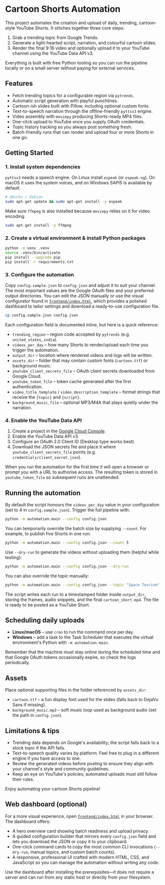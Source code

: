 # Cartoon Shorts Automation

This project automates the creation and upload of daily, trending, cartoon-style
YouTube Shorts. It stitches together three core steps:

1. Grab a trending topic from Google Trends.
2. Generate a light-hearted script, narration, and colourful cartoon slides.
3. Render the final 9:16 video and optionally upload it to your YouTube channel
   using the YouTube Data API v3.

Everything is built with free Python tooling so you can run the pipeline locally
or on a small server without paying for external services.

## Features

- Fetch trending topics for a configurable region via `pytrends`.
- Automatic script generation with playful punchlines.
- Cartoon-ish slides built with Pillow, including optional custom fonts.
- Text-to-speech narration through the offline-friendly `pyttsx3` engine.
- Video assembly with `moviepy` producing Shorts-ready MP4 files.
- One-click upload to YouTube once you supply OAuth credentials.
- Topic history tracking so you always post something fresh.
- Batch-friendly runs that can render and upload four or more Shorts in one go.

## Getting Started

### 1. Install system dependencies

`pyttsx3` needs a speech engine. On Linux install `espeak` (or
`espeak-ng`). On macOS it uses the system voices, and on Windows SAPI5
is available by default.

```bash
# Ubuntu / Debian
sudo apt-get update && sudo apt-get install -y espeak
```

Make sure `ffmpeg` is also installed because `moviepy` relies on it for
video encoding.

```bash
sudo apt-get install -y ffmpeg
```

### 2. Create a virtual environment & install Python packages

```bash
python -m venv .venv
source .venv/bin/activate
pip install --upgrade pip
pip install -r requirements.txt
```

### 3. Configure the automation

Copy `config.sample.json` to `config.json` and adjust it to suit your
channel. The most important values are the Google OAuth files and your
preferred output directories. You can edit the JSON manually or use the
visual configurator found in [`frontend/index.html`](frontend/index.html),
which provides a polished dashboard to tailor settings and download a
ready-to-use configuration file.

```bash
cp config.sample.json config.json
```

Each configuration field is documented inline, but here is a quick
reference:

- `trending_region` – region code accepted by `pytrends` (e.g. `united_states`, `india`).
- `videos_per_day` – how many Shorts to render/upload each time you trigger the automation.
- `output_dir` – location where rendered videos and logs will be written.
- `assets_dir` – folder that may contain custom fonts (`cartoon.ttf`) or background music.
- `youtube_client_secrets_file` – OAuth client secrets downloaded from Google Cloud.
- `youtube_token_file` – token cache generated after the first authentication.
- `video_title_template` / `video_description_template` – format strings that receive the `{topic}` and `{script}`.
- `background_music_file` – optional MP3/M4A that plays quietly under the narration.

### 4. Enable the YouTube Data API

1. Create a project in the [Google Cloud Console](https://console.cloud.google.com/).
2. Enable the YouTube Data API v3.
3. Configure an OAuth 2.0 Client ID (Desktop type works best).
4. Download the JSON secrets file and place it where `youtube_client_secrets_file`
   points (e.g. `credentials/client_secret.json`).

When you run the automation for the first time it will open a browser or
prompt you with a URL to authorise access. The resulting token is stored
in `youtube_token_file` so subsequent runs are unattended.

## Running the automation

By default the script honours the `videos_per_day` value in your
configuration (set to 4 in `config.sample.json`). Trigger the full
pipeline with:

```bash
python -m automation.main --config config.json
```

You can temporarily override the batch size by supplying `--count`.
For example, to publish five Shorts in one run:

```bash
python -m automation.main --config config.json --count 5
```

Use `--dry-run` to generate the videos without uploading them (helpful
while testing):

```bash
python -m automation.main --config config.json --dry-run
```

You can also override the topic manually:

```bash
python -m automation.main --config config.json --topic "Space Tourism"
```

The script writes each run to a timestamped folder inside
`output_dir`, storing the frames, audio snippets, and the final
`cartoon_short.mp4`. The file is ready to be posted as a YouTube Short.

## Scheduling daily uploads

- **Linux/macOS** – use `cron` to run the command once per day.
- **Windows** – add a task to the Task Scheduler that executes the
  virtual environment's Python with `-m automation.main`.

Remember that the machine must stay online during the scheduled time and
that Google OAuth tokens occasionally expire, so check the logs
periodically.

## Assets

Place optional supporting files in the folder referenced by
`assets_dir`:

- `cartoon.ttf` – a fun display font used for the slides (falls back to
  DejaVu Sans if missing).
- `background_music.mp3` – soft music loop used as background audio (set
  the path in `config.json`).

## Limitations & tips

- Trending data depends on Google's availability; the script falls back
  to a stock topic if the API fails.
- Text-to-speech quality varies by platform. Feel free to plug in a
  different engine if you have access to one.
- Review the generated videos before posting to ensure they align with
  your channel's style and community guidelines.
- Keep an eye on YouTube's policies; automated uploads must still follow
  their rules.

Enjoy automating your cartoon Shorts pipeline!

## Web dashboard (optional)

For a more visual experience, open [`frontend/index.html`](frontend/index.html)
in your browser. The dashboard offers:

- A hero overview card showing batch readiness and upload privacy.
- A guided configuration builder that mirrors every `config.json` field and
  lets you download the JSON or copy it to your clipboard.
- One-click command cards to copy the most common CLI invocations
  (`--dry-run`, manual topics, and custom batch counts).
- A responsive, professional UI crafted with modern HTML, CSS, and JavaScript
  so you can manage the automation without writing any code.

Use the dashboard after installing the prerequisites—it does not require a
server and can run from any static host or directly from your filesystem.
